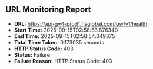 ## URL Monitoring Report

- **URL:** https://api-gw1-prod1.fisglobal.com/gw/v1/health
- **Start Time:** 2025-09-15T02:58:53.876340
- **End Time:** 2025-09-15T02:58:54.049375
- **Total Time Taken:** 0.173035 seconds
- **HTTP Status Code:** 403
- **Status:** Failure
- **Failure Reason:** HTTP Status Code: 403
